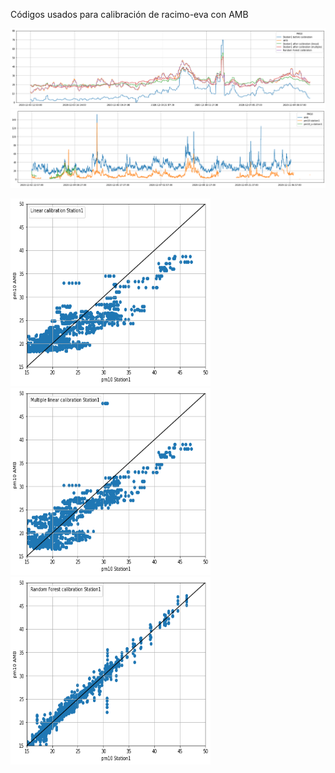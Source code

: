 Códigos usados para calibración de racimo-eva con AMB

![station1](pm10_calibrations_Station1.png)
![station1](pm10_several_Station1.png)

<img src="pm10_linear_Station1.png" width="320" height="300"> <img src="pm10_multiple_Station1.png" width="320" height="300"> <img src="pm10_rf_Station1.png" width="320" height="300">
